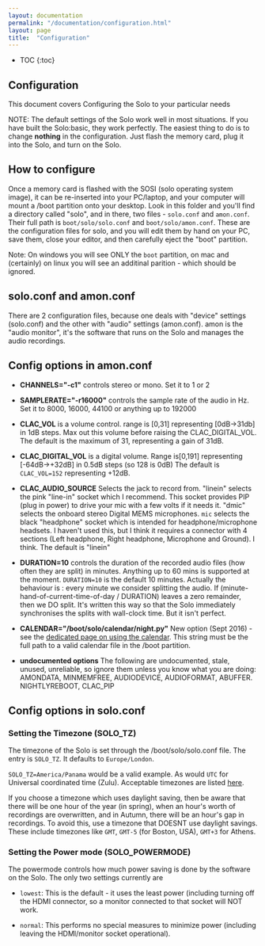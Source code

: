 ```yaml
---
layout: documentation
permalink: "/documentation/configuration.html"
layout: page
title:  "Configuration"
---
```

  
* TOC
{:toc}

## Configuration

This document covers Configuring the Solo to your particular needs

NOTE: The default settings of the Solo work well in most situations.
If you have built the Solo:basic, they work perfectly.  The easiest
thing to do is to change __nothing__ in the configuration.  Just flash
the memory card, plug it into the Solo, and turn on the Solo.

## How to configure

Once a memory card is flashed with the SOSI (solo operating system
image), it can be re-inserted into your PC/laptop, and your computer
will mount a /boot partition onto your desktop.  Look in this folder
and you'll find a directory called "solo", and in there, two files -
`solo.conf` and `amon.conf`.  Their full path is `boot/solo/solo.conf`
and `boot/solo/amon.conf`.  These are the configuration files for
solo, and you will edit them by hand on your PC, save them, close your
editor, and then carefully eject the "boot" partition.

Note: On windows you will see ONLY the `boot` partition, on mac and
(certainly) on linux you will see an additinal parition - which should
be ignored.

## solo.conf and amon.conf

There are 2 configuration files, because one deals with "device"
settings (solo.conf) and the other with "audio" settings (amon.conf).
amon is the "audio monitor", it's the software that runs on the Solo
and manages the audio recordings.

## Config options in amon.conf

* <b>CHANNELS="-c1"</b> controls stereo or mono.  Set it to 1 or 2

* <b>SAMPLERATE="-r16000"</b> controls the sample rate of the audio in
  Hz.  Set it to 8000, 16000, 44100 or anything up to 192000

* <b>CLAC_VOL</b> is a volume control. range is [0,31] representing
  [0dB->31db] in 1dB steps.  Max out this volume before raising the
  CLAC_DIGITAL_VOL. The default is the maximum of 31, representing a
  gain of 31dB.

* <b>CLAC_DIGITAL_VOL</b> is a digital volume. Range is[0,191]
  representing [-64dB->+32dB] in 0.5dB steps (so 128 is 0dB) The
  default is `CLAC_VOL=152` representing +12dB.

* <b>CLAC_AUDIO_SOURCE</b> Selects the jack to record from.  "linein"
  selects the pink "line-in" socket which I recommend. This socket
  provides PIP (plug in power) to drive your mic with a few volts if
  it needs it. "dmic" selects the onboard stereo Digital MEMS
  microphones.  `mic` selects the black "headphone" socket which is
  intended for headphone/microphone headsets. I haven't used this, but
  I think it requires a connector with 4 sections (Left headphone,
  Right headphone, Microphone and Ground).  I think.  The default is
  "linein"

* <B>DURATION=10</b> controls the duration of the recorded audio files
  (how often they are split) in minutes.  Anything up to 60 mins is
  supported at the moment.  `DURATION=10` is the default 10 minutes.
  Actually the behaviour is : every minute we consider splitting the
  audio.  If (minute-hand-of-current-time-of-day / DURATION) leaves a
  zero remainder, then we DO split. It's written this way so that the
  Solo immediately synchronises the splits with wall-clock time.  But
  it isn't perfect.

* **CALENDAR="/boot/solo/calendar/night.py"** New option (Sept
    2016) - see the [dedicated page on using the
    calendar](calendar.html). This string must be the full path to a
    valid calendar file in the /boot partition.
  
* <b>undocumented options</b> The following are undocumented, stale, unused,
  unreliable, so ignore them unless you know what you are doing:
  AMONDATA, MINMEMFREE, AUDIODEVICE, AUDIOFORMAT,
  ABUFFER. NIGHTLYREBOOT, CLAC_PIP

## Config options in solo.conf

### Setting the Timezone (SOLO_TZ)

The timezone of the Solo is set through the /boot/solo/solo.conf file.
The entry is `SOLO_TZ`. It defaults to `Europe/London`.

`SOLO_TZ=America/Panama` would be a valid example.  As would `UTC` for
Universal coordinated time (Zulu). Acceptable timezones are listed
[here](/documentation/timezone-list.txt).  

If you choose a timezone which uses daylight saving, then be aware
that there will be one hour of the year (in spring), when an hour's
worth of recordings are overwritten, and in Autumn, there will be an
hour's gap in recordings.  To avoid this, use a timezone that DOESNT
use daylight savings.  These include timezones like `GMT`, `GMT-5`
(for Boston, USA),  `GMT+3` for Athens.  

### Setting the Power mode (SOLO_POWERMODE)

The powermode controls how much power saving is done by the software
on the Solo.  The only two settings currently are

* `lowest`: This is the default - it uses the least power (including
  turning off the HDMI connector, so a monitor connected to that
  socket will NOT work.

* `normal`: This performs no special measures to minimize power
  (including leaving the HDMI/monitor socket operational).
